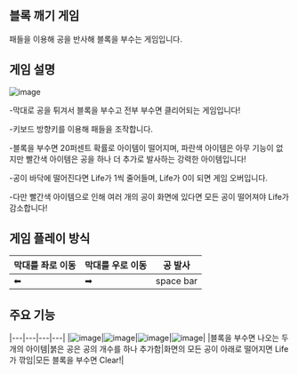 
<h2>블록 깨기 게임</h2>
패들을 이용해 공을 반사해 블록을 부수는 게임입니다.


## 게임 설명
![image](https://github.com/user-attachments/assets/52db09fa-0b7c-4a26-baf0-f627ebd296ed)


-막대로 공을 튀겨서 블록을 부수고 전부 부수면 클리어되는 게임입니다!


-키보드 방향키를 이용해 패들을 조작합니다.


-블록을 부수면 20퍼센트 확률로 아이템이 떨어지며, 파란색 아이템은 아무 기능이 없지만 빨간색 아이템은 공을 하나 더 추가로 발사하는 강력한 아이템입니다!


-공이 바닥에 떨어진다면 Life가 1씩 줄어들며, Life가 0이 되면 게임 오버입니다.


-다만 빨간색 아이템으로 인해 여러 개의 공이 화면에 있다면 모든 공이 떨어져야 Life가 감소합니다!

## 게임 플레이 방식

|막대를 좌로 이동|막대를 우로 이동|공 발사|
|---|---|---|
|⬅|➡|space bar|

## 주요 기능

|---|---|---|---|
|![image](https://github.com/user-attachments/assets/2e0ed67d-1bd7-4b8a-b058-a498bbc51220)|![image](https://github.com/user-attachments/assets/6b3c1e4f-5820-4903-94f0-8ef8b79b9885)|![image](https://github.com/user-attachments/assets/5840857c-a396-49de-a577-098639dc69cd)|![image](https://github.com/user-attachments/assets/a5ca5e4c-3aee-43ed-9834-d20f1088e5c2)|
|블록을 부수면 나오는 두 개의 아이템|붉은 공은 공의 개수를 하나 추가함|화면의 모든 공이 아래로 떨어지면 Life가 깎임|모든 블록을 부수면 Clear!|
